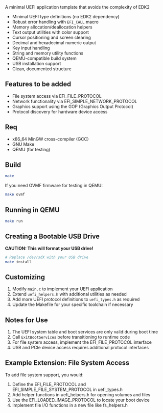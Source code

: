 A minimal UEFI application template that avoids the complexity of EDK2

- Minimal UEFI type definitions (no EDK2 dependency)
- Robust error handling with `EFI_CALL` macro
- Memory allocation/deallocation helpers
- Text output utilities with color support
- Cursor positioning and screen clearing
- Decimal and hexadecimal numeric output
- Key input handling
- String and memory utility functions
- QEMU-compatible build system
- USB installation support
- Clean, documented structure

## Features to be added

- File system access via EFI_FILE_PROTOCOL
- Network functionality via EFI_SIMPLE_NETWORK_PROTOCOL
- Graphics support using the GOP (Graphics Output Protocol)
- Protocol discovery for hardware device access

## Req

- x86_64 MinGW cross-compiler (GCC)
- GNU Make
- QEMU (for testing)

## Build

```bash
make
```

If you need OVMF firmware for testing in QEMU:

```bash
make ovmf
```

## Running in QEMU

```bash
make run
```

## Creating a Bootable USB Drive

**CAUTION: This will format your USB drive!**

```bash
# Replace /dev/sdX with your USB drive
make install
```

## Customizing

1. Modify `main.c` to implement your UEFI application
2. Extend `uefi_helpers.h` with additional utilities as needed
3. Add more UEFI protocol definitions to `uefi_types.h` as required
4. Update the Makefile for your specific toolchain if necessary

## Notes for Use

1. The UEFI system table and boot services are only valid during boot time
2. Call `ExitBootServices` before transitioning to runtime code
3. For file system access, implement the EFI_FILE_PROTOCOL interface
5. USB and PCIe device access requires additional protocol interfaces

## Example Extension: File System Access

To add file system support, you would:

1. Define the EFI_FILE_PROTOCOL and EFI_SIMPLE_FILE_SYSTEM_PROTOCOL in uefi_types.h
2. Add helper functions in uefi_helpers.h for opening volumes and files
3. Use the EFI_LOADED_IMAGE_PROTOCOL to locate your boot device
4. Implement file I/O functions in a new file like fs_helpers.h
